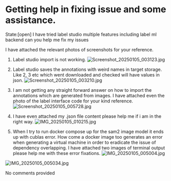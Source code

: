 # Getting help in fixing issue and some assistance. 
State:[open] I have tried label studio multiple features including label ml backend can you help me fix my issues

I have attached the relevant photos of screenshots for your reference.

1. Label studio import is not working.
![Screenshot_20250105_003123.jpg](https://github.com/user-attachments/assets/129dc962-7699-4f07-9bd0-ff18d65fbfaa)


 2. Label studio saves the annotations with weird names in target storage. Like 2, 3 etc which went downloaded and checked will have values in json.
![Screenshot_20250105_003210.jpg](https://github.com/user-attachments/assets/b91d4577-69c5-4e7e-a0a6-a4f3013cf854)


3. I am not getting any straight forward answer on how to import the annotations which are generated from images. I have attached even the photo of the label interface code for your kind reference.
![Screenshot_20250105_005728.jpg](https://github.com/user-attachments/assets/6cc61d6a-cf26-423d-a63f-dea83371eae8)



4.  I have even attached my .json file content please help me if i am in the right way.
![IMG_20250105_010215.jpg](https://github.com/user-attachments/assets/4160dea8-eddc-45b5-834d-13b2e1ea163a)


5.  When I try to run docker compose up for the sam2 image model it ends up with cublas error. How come a docker image too generates an error when generating a virtual machine in order to eradicate the issue of dependency overlapping. I have attached two images of terminal output please help me with these error fixations.
![IMG_20250105_005004.jpg](https://github.com/user-attachments/assets/eed534bc-4a5b-4ac3-a3c7-2a2b662d9e61)

![IMG_20250105_005034.jpg](https://github.com/user-attachments/assets/17428adc-cdc0-47e7-a116-9b8d5aabcc75)

No comments provided